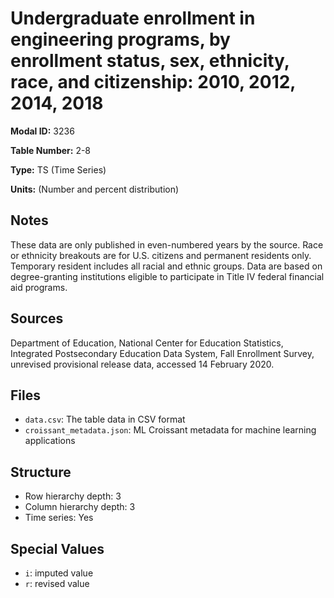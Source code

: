 # Undergraduate enrollment in engineering programs, by enrollment status, sex, ethnicity, race, and citizenship: 2010, 2012, 2014, 2018

**Modal ID:** 3236

**Table Number:** 2-8

**Type:** TS (Time Series)

**Units:** (Number and percent distribution)

## Notes

These data are only published in even-numbered years by the source. Race or ethnicity breakouts are for U.S. citizens and permanent residents only. Temporary resident includes all racial and ethnic groups. Data are based on degree-granting institutions eligible to participate in Title IV federal financial aid programs.

## Sources

Department of Education, National Center for Education Statistics, Integrated Postsecondary Education Data System, Fall Enrollment Survey, unrevised provisional release data, accessed 14 February 2020.

## Files

- `data.csv`: The table data in CSV format
- `croissant_metadata.json`: ML Croissant metadata for machine learning applications

## Structure

- Row hierarchy depth: 3
- Column hierarchy depth: 3
- Time series: Yes

## Special Values

- `i`: imputed value
- `r`: revised value
